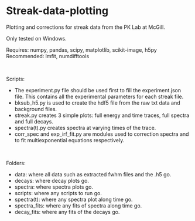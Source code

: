 # Streak-data-plotting
Plotting and corrections for streak data from the PK Lab at McGill.<br/>

Only tested on Windows.

Requires:  numpy, pandas, scipy, matplotlib, scikit-image, h5py
Recommended: lmfit, numdifftools

<br/>

Scripts:

  - The experiment.py file should be used first to fill the experiment.json file. This contains all the experimental parameters for each streak file.
  - bksub_h5.py is used to create the hdf5 file from the raw txt data and background files. 
  - streak.py creates 3 simple plots: full energy and time traces, full spectra and full decays. 
  - spectra(t).py creates spectra at varying times of the trace.
  - corr_spec and exp_irf_fit.py are modules used to correction spectra and to fit multiexponential equations respectively. 

<br/>

Folders:

  - data: where all data such as extracted fwhm files and the .h5 go.
  - decays: where decay plots go.
  - spectra: where spectra plots go.
  - scripts: where any scripts to run go.
  - spectra(t): where any spectra plot along time go.
  - spectra_fits: where any fits of spectra along time go.
  - decay_fits: where any fits of the decays go.

<br/>
